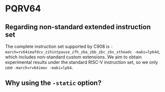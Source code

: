 # PQRV64

## Regarding non-standard extended instruction set

The complete instruction set supported by C908 is `-march=rv64imafdcv_zihintpause_zfh_zba_zbb_zbc_zbs_xtheadc -mabi=lp64d`, which includes non-standard custom extensions. We aim to obtain experimental results under the standard RISC-V instruction set, so we only use `-march=rv64imav -mabi=lp64`.

## Why using the `-static` option?



